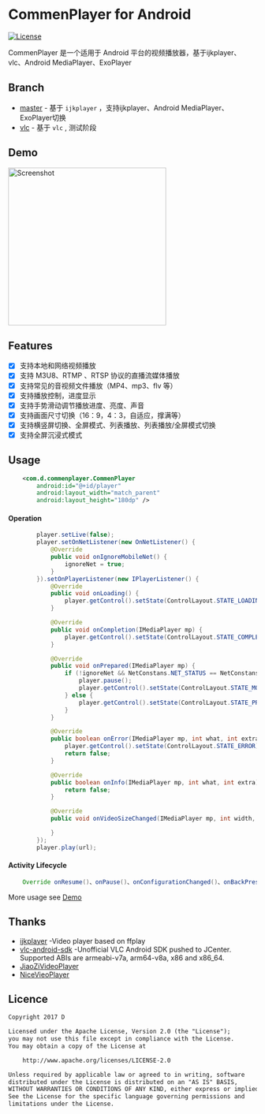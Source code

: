 # CommenPlayer for Android

[![License](https://img.shields.io/badge/license-Apache%202-green.svg)](https://www.apache.org/licenses/LICENSE-2.0)

CommenPlayer 是一个适用于 Android 平台的视频播放器，基于ijkplayer、vlc、Android MediaPlayer、ExoPlayer

## Branch
- [master]()  - 基于 `ijkplayer` ，支持ijkplayer、Android MediaPlayer、ExoPlayer切换
- [vlc]()  - 基于 `vlc` , 测试阶段

## Demo
<p>
   <img src="https://github.com/Dsiner/Resouce/blob/master/lib/CommenPlayer/commenplayer.gif" width="320" alt="Screenshot"/>
</p>

## Features
- [x] 支持本地和网络视频播放
- [x] 支持 M3U8、RTMP 、RTSP 协议的直播流媒体播放
- [x] 支持常见的音视频文件播放（MP4、mp3、flv 等）
- [x] 支持播放控制，进度显示
- [x] 支持手势滑动调节播放进度、亮度、声音
- [x] 支持画面尺寸切换（16：9，4：3，自适应，撑满等）
- [x] 支持横竖屏切换、全屏模式、列表播放、列表播放/全屏模式切换
- [x] 支持全屏沉浸式模式

## Usage
```xml
    <com.d.commenplayer.CommenPlayer
        android:id="@+id/player"
        android:layout_width="match_parent"
        android:layout_height="180dp" />
```

#### Operation
```java
        player.setLive(false);
        player.setOnNetListener(new OnNetListener() {
            @Override
            public void onIgnoreMobileNet() {
                ignoreNet = true;
            }
        }).setOnPlayerListener(new IPlayerListener() {
            @Override
            public void onLoading() {
                player.getControl().setState(ControlLayout.STATE_LOADING);
            }

            @Override
            public void onCompletion(IMediaPlayer mp) {
                player.getControl().setState(ControlLayout.STATE_COMPLETION);
            }

            @Override
            public void onPrepared(IMediaPlayer mp) {
                if (!ignoreNet && NetConstans.NET_STATUS == NetConstans.CONNECTED_MOBILE) {
                    player.pause();
                    player.getControl().setState(ControlLayout.STATE_MOBILE_NET);
                } else {
                    player.getControl().setState(ControlLayout.STATE_PREPARED);
                }
            }

            @Override
            public boolean onError(IMediaPlayer mp, int what, int extra) {
                player.getControl().setState(ControlLayout.STATE_ERROR);
                return false;
            }

            @Override
            public boolean onInfo(IMediaPlayer mp, int what, int extra) {
                return false;
            }

            @Override
            public void onVideoSizeChanged(IMediaPlayer mp, int width, int height, int sarNum, int sarDen) {

            }
        });
        player.play(url);
```

#### Activity Lifecycle
```java
    Override onResume()、onPause()、onConfigurationChanged()、onBackPressed()、onDestroy()
```

More usage see [Demo](app/src/main/java/com/d/iplayer/MainActivity.java)

## Thanks
- [ijkplayer](https://github.com/Bilibili/ijkplayer)  -Video player based on ffplay
- [vlc-android-sdk](https://github.com/mrmaffen/vlc-android-sdk)  -Unofficial VLC Android SDK pushed to JCenter. Supported ABIs are armeabi-v7a, arm64-v8a, x86 and x86_64.
- [JiaoZiVideoPlayer](https://github.com/lipangit/JiaoZiVideoPlayer)
- [NiceVieoPlayer](https://github.com/xiaoyanger0825/NiceVieoPlayer)

## Licence

```txt
Copyright 2017 D

Licensed under the Apache License, Version 2.0 (the "License");
you may not use this file except in compliance with the License.
You may obtain a copy of the License at

    http://www.apache.org/licenses/LICENSE-2.0

Unless required by applicable law or agreed to in writing, software
distributed under the License is distributed on an "AS IS" BASIS,
WITHOUT WARRANTIES OR CONDITIONS OF ANY KIND, either express or implied.
See the License for the specific language governing permissions and
limitations under the License.
```
